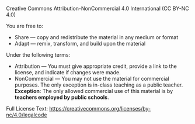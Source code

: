 Creative Commons Attribution-NonCommercial 4.0 International (CC BY-NC 4.0)

You are free to:
- Share — copy and redistribute the material in any medium or format
- Adapt — remix, transform, and build upon the material

Under the following terms:
- Attribution — You must give appropriate credit, provide a link to the license, and indicate if changes were made.
- NonCommercial — You may not use the material for commercial purposes. The only exception is in-class teaching as a public teacher.
**Exception**: The only allowed commercial use of this material is by **teachers employed by public schools**.

Full License Text: https://creativecommons.org/licenses/by-nc/4.0/legalcode
